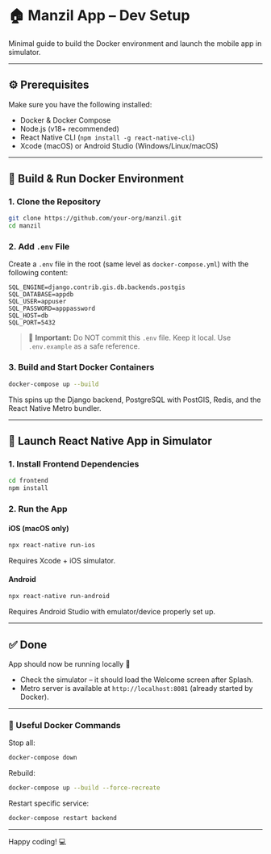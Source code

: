 # 🏠 Manzil App – Dev Setup

Minimal guide to build the Docker environment and launch the mobile app in simulator.

---

## ⚙️ Prerequisites

Make sure you have the following installed:

- Docker & Docker Compose
- Node.js (v18+ recommended)
- React Native CLI (`npm install -g react-native-cli`)
- Xcode (macOS) or Android Studio (Windows/Linux/macOS)

---

## 🐳 Build & Run Docker Environment

### 1. Clone the Repository

```bash
git clone https://github.com/your-org/manzil.git
cd manzil
```

### 2. Add `.env` File

Create a `.env` file in the root (same level as `docker-compose.yml`) with the following content:

```env
SQL_ENGINE=django.contrib.gis.db.backends.postgis
SQL_DATABASE=appdb
SQL_USER=appuser
SQL_PASSWORD=apppassword
SQL_HOST=db
SQL_PORT=5432
```

> 🔐 **Important:** Do NOT commit this `.env` file. Keep it local. Use `.env.example` as a safe reference.

### 3. Build and Start Docker Containers

```bash
docker-compose up --build
```

This spins up the Django backend, PostgreSQL with PostGIS, Redis, and the React Native Metro bundler.

---

## 📱 Launch React Native App in Simulator

### 1. Install Frontend Dependencies

```bash
cd frontend
npm install
```

### 2. Run the App

#### iOS (macOS only)

```bash
npx react-native run-ios
```

Requires Xcode + iOS simulator.

#### Android

```bash
npx react-native run-android
```

Requires Android Studio with emulator/device properly set up.

---

## ✅ Done

App should now be running locally 🎉

- Check the simulator – it should load the Welcome screen after Splash.
- Metro server is available at `http://localhost:8081` (already started by Docker).

---

### 🔁 Useful Docker Commands

Stop all:
```bash
docker-compose down
```

Rebuild:
```bash
docker-compose up --build --force-recreate
```

Restart specific service:
```bash
docker-compose restart backend
```

---

Happy coding! 💻
